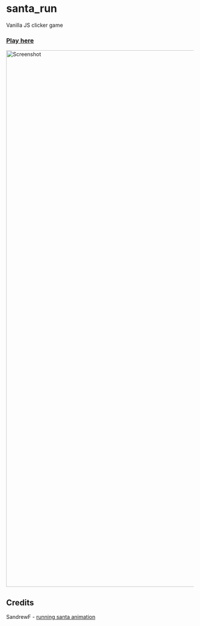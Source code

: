 # santa_run
Vanilla JS clicker game

### [Play here](https://fl4methr0wer.github.io/santa_run/)
<img width="1440" alt="Screenshot" src="https://github.com/fl4methr0wer/santa_run/assets/116490943/3d2dec13-9437-4d5d-9a5d-50f7d1e48950">

## Credits
SandrewF - [running santa animation](https://www.artstation.com/artwork/xzVq6O)
